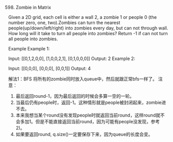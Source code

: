 598. Zombie in Matrix

Given a 2D grid, each cell is either a wall 2, a zombie 1 or people 0 (the number zero, one, two).Zombies can turn the nearest people(up/down/left/right) into zombies every day, but can not through wall. How long will it take to turn all people into zombies? Return -1 if can not turn all people into zombies.

Example
Example 1:

Input:
[[0,1,2,0,0],
 [1,0,0,2,1],
 [0,1,0,0,0]]
Output:
2
Example 2:

Input:
[[0,0,0],
 [0,0,0],
 [0,0,1]]
Output:
4


解法1：BFS
将所有的zombie同时放入queue中，然后就跟正常bfs一样了。
注意：
1) 最后返回round-1，因为最后返回的时候会多算一空的一轮。
2) 当最后仍有people时，返回-1。这种情形就是people被封闭起来，zombie进不去。
3) 本来我想当某个round没有发现people时就返回当前round，这样round就不会多加1。但是不能直接返回当前round，因为可能有people没发现，参考2)。
4) 如果要返回round, q.size()一定要保存下来，因为queue的长度会变。